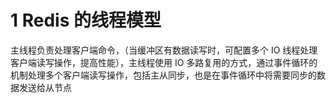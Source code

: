 # 1 Redis 的线程模型

主线程负责处理客户端命令，（当缓冲区有数据读写时，可配置多个 IO 线程处理客户端读写操作，提高性能），主线程使用 IO 多路复用的方式，通过事件循环的机制处理多个客户端读写操作，包括主从同步，也是在事件循环中将需要同步的数据发送给从节点
